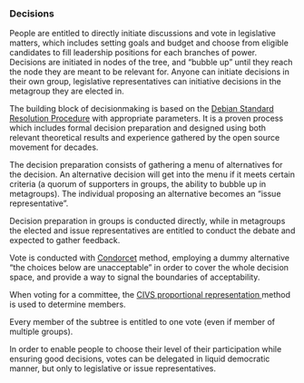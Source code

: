 ### Decisions

People are entitled to directly initiate discussions and vote in legislative matters, which includes setting goals and budget and choose from eligible candidates to fill leadership positions for each branches of power. Decisions are initiated in nodes of the tree, and “bubble up” until they reach the node they are meant to be relevant for. Anyone can initiate decisions in their own group, legislative representatives can initiative decisions in the metagroup they are elected in.

The building block of decisionmaking is based on the [Debian Standard Resolution Procedure](https://www.debian.org/vote/howto_follow) with appropriate parameters. It is a proven process which includes formal decision preparation and designed using both relevant theoretical results and experience gathered by the open source movement for decades.

The decision preparation consists of gathering a menu of alternatives for the decision. An alternative decision will get into the menu if it meets certain criteria \(a quorum of supporters in groups, the ability to bubble up in metagroups\). The individual proposing an alternative becomes an “issue representative”.

Decision preparation in groups is conducted directly, while in metagroups the elected and issue representatives are entitled to conduct the debate and expected to gather feedback.

Vote is conducted with [Condorcet](https://en.wikipedia.org/wiki/Condorcet_method) method, employing a dummy alternative “the choices below are unacceptable” in order to cover the whole decision space, and provide a way to signal the boundaries of acceptability.

When voting for a committee, the [CIVS proportional representation ](http://civs.cs.cornell.edu/proportional.html)method is used to determine members.

Every member of the subtree is entitled to one vote \(even if member of multiple groups\).

In order to enable people to choose their level of their participation while ensuring good decisions, votes can be delegated in liquid democratic manner, but only to legislative or issue representatives.

